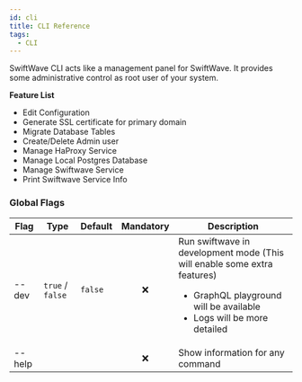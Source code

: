 ```yaml
---
id: cli
title: CLI Reference
tags:
  - CLI
---
```


SwiftWave CLI acts like a management panel for SwiftWave.
It provides some administrative control as root user of your system.

**Feature List**
- Edit Configuration
- Generate SSL certificate for primary domain
- Migrate Database Tables
- Create/Delete Admin user
- Manage HaProxy Service
- Manage Local Postgres Database
- Manage Swiftwave Service
- Print Swiftwave Service Info

### Global Flags

| Flag   |       Type       | Default |     Mandatory       |          Description              |
|--------|------------------|---------|---------------------|-----------------------------------|
| --dev  | `true` / `false` | `false` | <center>❌</center> | Run swiftwave in development mode (This will enable some extra features) <ul><li>GraphQL playground will be available</li><li>Logs will be more detailed</li></ul> |
| --help |                  |         | <center>❌</center> | Show information for any command  |
